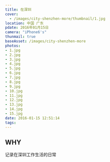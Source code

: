 ```yaml
---
title: 在深圳
cover:
  - /images/city-shenzhen-more/thumbnail/1.jpg
location: 中国 广东
pdate: 2016年01月15日
camera: "iPhone6's"
thunmail: true
baseAsset: /images/city-shenzhen-more
photos:
- 1.jpg
- 2.jpg
- 3.jpg
- 4.jpg
- 5.jpg
- 6.jpg
- 7.jpg
- 8.jpg
- 9.jpg
- 10.jpg
- 11.jpg
- 12.jpg
- 13.jpg
- 14.jpg
- 15.jpg
date: 2016-01-15 12:51:14
tags:
---
```


## WHY
记录在深圳工作生活的日常
